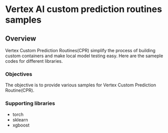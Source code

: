 # Vertex AI custom prediction routines samples

## Overview
Vertex Custom Prediction Routines(CPR) simplify the process of building custom containers 
and make local model testing easy. Here are the sameple codes for different libraries.


### Objectives
The objective is to provide various samples for Vertex Custom Prediction Routine(CPR).


### Supporting libraries
* torch
* sklearn
* xgboost